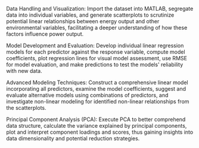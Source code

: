 Data Handling and Visualization: 
Import the dataset into MATLAB, segregate data into individual variables, and generate scatterplots to scrutinize potential linear relationships between energy output and other environmental variables, facilitating a deeper understanding of how these factors influence power output.

Model Development and Evaluation: 
Develop individual linear regression models for each predictor against the response variable, compute model coefficients, plot regression lines for visual model assessment, use RMSE for model evaluation, and make predictions to test the models' reliability with new data.

Advanced Modeling Techniques: 
Construct a comprehensive linear model incorporating all predictors, examine the model coefficients, suggest and evaluate alternative models using combinations of predictors, and investigate non-linear modeling for identified non-linear relationships from the scatterplots.

Principal Component Analysis (PCA): 
Execute PCA to better comprehend data structure, calculate the variance explained by principal components, plot and interpret component loadings and scores, thus gaining insights into data dimensionality and potential reduction strategies.
